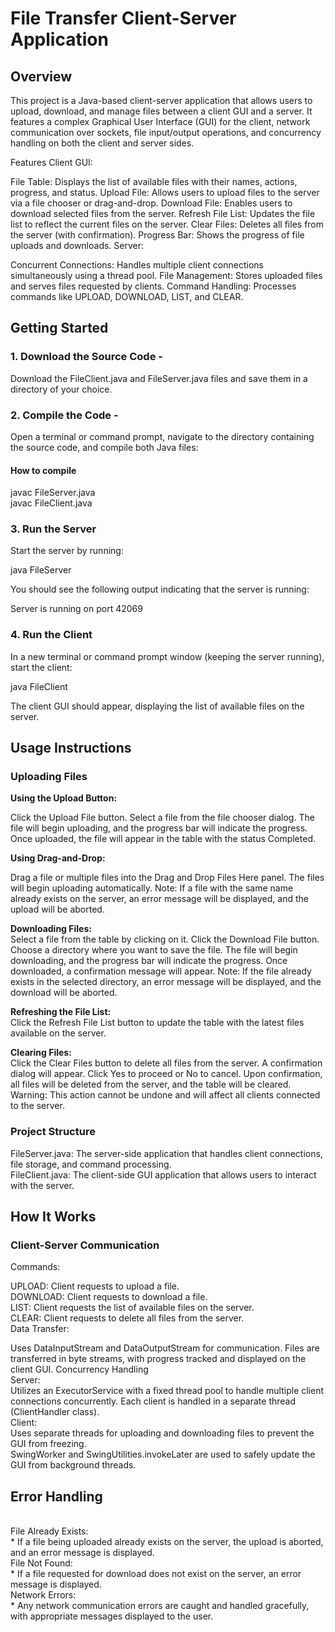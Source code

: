 # File Transfer Client-Server Application
## Overview
This project is a Java-based client-server application that allows users to upload, download, and manage files between a client GUI and a server. It features a complex Graphical User Interface (GUI) for the client, network communication over sockets, file input/output operations, and concurrency handling on both the client and server sides.

Features
Client GUI:

File Table: Displays the list of available files with their names, actions, progress, and status.
Upload File: Allows users to upload files to the server via a file chooser or drag-and-drop.
Download File: Enables users to download selected files from the server.
Refresh File List: Updates the file list to reflect the current files on the server.
Clear Files: Deletes all files from the server (with confirmation).
Progress Bar: Shows the progress of file uploads and downloads.
Server:

Concurrent Connections: Handles multiple client connections simultaneously using a thread pool.
File Management: Stores uploaded files and serves files requested by clients.
Command Handling: Processes commands like UPLOAD, DOWNLOAD, LIST, and CLEAR.

## Getting Started
### 1. Download the Source Code - 
Download the FileClient.java and FileServer.java files and save them in a directory of your choice.

### 2. Compile the Code - 
Open a terminal or command prompt, navigate to the directory containing the source code, and compile both Java files:

#### How to compile
javac FileServer.java <br />
javac FileClient.java

### 3. Run the Server
Start the server by running:

java FileServer

You should see the following output indicating that the server is running: 

Server is running on port 42069

### 4. Run the Client
In a new terminal or command prompt window (keeping the server running), start the client:

java FileClient

The client GUI should appear, displaying the list of available files on the server.

## Usage Instructions
### Uploading Files
**Using the Upload Button:**

Click the Upload File button.
Select a file from the file chooser dialog.
The file will begin uploading, and the progress bar will indicate the progress.
Once uploaded, the file will appear in the table with the status Completed.

**Using Drag-and-Drop:**

Drag a file or multiple files into the Drag and Drop Files Here panel.
The files will begin uploading automatically.
Note: If a file with the same name already exists on the server, an error message will be displayed, and the upload will be aborted.

**Downloading Files:** <br />
Select a file from the table by clicking on it.
Click the Download File button.
Choose a directory where you want to save the file.
The file will begin downloading, and the progress bar will indicate the progress.
Once downloaded, a confirmation message will appear.
Note: If the file already exists in the selected directory, an error message will be displayed, and the download will be aborted.

**Refreshing the File List: <br />**
Click the Refresh File List button to update the table with the latest files available on the server.

**Clearing Files: <br />**
Click the Clear Files button to delete all files from the server.
A confirmation dialog will appear. Click Yes to proceed or No to cancel.
Upon confirmation, all files will be deleted from the server, and the table will be cleared.
Warning: This action cannot be undone and will affect all clients connected to the server.

### Project Structure
FileServer.java: The server-side application that handles client connections, file storage, and command processing. <br />
FileClient.java: The client-side GUI application that allows users to interact with the server.
## How It Works
### Client-Server Communication
Commands:

UPLOAD: Client requests to upload a file. <br />
DOWNLOAD: Client requests to download a file. <br />
LIST: Client requests the list of available files on the server. <br />
CLEAR: Client requests to delete all files from the server. <br />
Data Transfer:

Uses DataInputStream and DataOutputStream for communication.
Files are transferred in byte streams, with progress tracked and displayed on the client GUI.
Concurrency Handling 
<br />
Server:
<br />
Utilizes an ExecutorService with a fixed thread pool to handle multiple client connections concurrently.
Each client is handled in a separate thread (ClientHandler class).
<br />
Client:
<br />
Uses separate threads for uploading and downloading files to prevent the GUI from freezing.
<br />
SwingWorker and SwingUtilities.invokeLater are used to safely update the GUI from background threads.
<br />
## Error Handling
<br />
File Already Exists:
<br />
* If a file being uploaded already exists on the server, the upload is aborted, and an error message is displayed.
<br />
File Not Found:
<br />
* If a file requested for download does not exist on the server, an error message is displayed.
  <br />
Network Errors:
<br />
* Any network communication errors are caught and handled gracefully, with appropriate messages displayed to the user.
